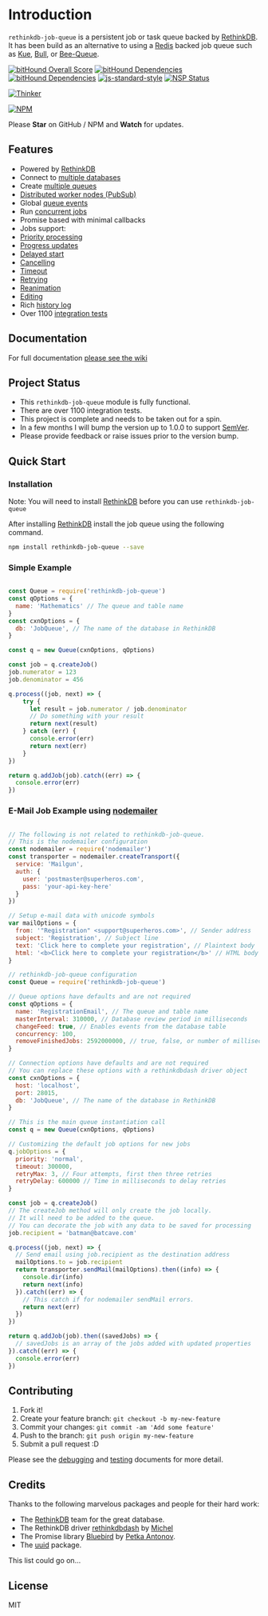 # Introduction

`rethinkdb-job-queue` is a persistent job or task queue backed by [RethinkDB][rethinkdb-url].
It has been build as an alternative to using a [Redis][redis-url] backed job queue such as [Kue][kue-url], [Bull][bull-url], or [Bee-Queue][bee-queue-url].

[![bitHound Overall Score][bithound-overall-image]][bithound-overall-url]
[![bitHound Dependencies][bithound-dep-image]][bithound-dep-url]
[![bitHound Dependencies][bithound-code-image]][bithound-code-url]
[![js-standard-style][js-standard-image]][js-standard-url]
[![NSP Status][nsp-image]][nsp-url]

[![Thinker][thinker-image]][rjq-github-url]

[![NPM][nodei-npm-image]][nodei-npm-url]

Please __Star__ on GitHub / NPM and __Watch__ for updates.

## Features

*   Powered by [RethinkDB][rethinkdb-url]
*   Connect to [multiple databases][queue-connection-url]
*   Create [multiple queues][queue-connection-url]
*   [Distributed worker nodes (PubSub)][queue-pubsub-url]
*   Global [queue events][queue-events-url]
*   Run [concurrent jobs][queue-concurrency-url]
*   Promise based with minimal callbacks
*   Jobs support:
   *   [Priority processing][job-priority-url]
   *   [Progress updates][job-progress-url]
   *   [Delayed start][job-delayed-url]
   *   [Cancelling][job-cancel-url]
   *   [Timeout][job-timeout-url]
   *   [Retrying][job-retry-url]
   *   [Reanimation][job-reanimation-url]
   *   [Editing][job-editing-url]
   *   Rich [history log][job-log-url]
* Over 1100 [integration tests][testing-url]

[queue-connection-url]: https://github.com/grantcarthew/node-rethinkdb-job-queue/wiki/Queue-Connection
[queue-events-url]: https://github.com/grantcarthew/node-rethinkdb-job-queue/wiki/Queue-Events
[queue-concurrency-url]: https://github.com/grantcarthew/node-rethinkdb-job-queue/wiki/Queue-Options#queue-concurrency-option
[queue-pubsub-url]: https://github.com/grantcarthew/node-rethinkdb-job-queue/wiki/Queue-PubSub
[job-priority-url]: https://github.com/grantcarthew/node-rethinkdb-job-queue/wiki/Job-Options#job-priority-option
[job-progress-url]: https://github.com/grantcarthew/node-rethinkdb-job-queue/wiki/Job.setProgress
[job-delayed-url]: https://github.com/grantcarthew/node-rethinkdb-job-queue/wiki/Delayed-Job
[job-cancel-url]: https://github.com/grantcarthew/node-rethinkdb-job-queue/wiki/Queue.process#failed-job-with-cancel
[job-timeout-url]: https://github.com/grantcarthew/node-rethinkdb-job-queue/wiki/Job-Options#job-timeout-option
[job-retry-url]: https://github.com/grantcarthew/node-rethinkdb-job-queue/wiki/Job-Retry
[job-reanimation-url]: https://github.com/grantcarthew/node-rethinkdb-job-queue/wiki/Job-Editing#job-reanimation
[job-editing-url]: https://github.com/grantcarthew/node-rethinkdb-job-queue/wiki/Job-Editing
[job-log-url]: https://github.com/grantcarthew/node-rethinkdb-job-queue/wiki/Job.log
[testing-url]: https://github.com/grantcarthew/node-rethinkdb-job-queue/wiki/Testing

## Documentation

For full documentation [please see the wiki][rjq-wiki-url]

## Project Status

*   This `rethinkdb-job-queue` module is fully functional.
*   There are over 1100 integration tests.
*   This project is complete and needs to be taken out for a spin.
*   In a few months I will bump the version up to 1.0.0 to support [SemVer](http://semver.org/).
*   Please provide feedback or raise issues prior to the version bump.


## Quick Start

### Installation

Note: You will need to install [RethinkDB][rethinkdb-url] before you can use `rethinkdb-job-queue`

After installing [RethinkDB][rethinkdb-url] install the job queue using the following command.

```sh
npm install rethinkdb-job-queue --save
```

### Simple Example

```js

const Queue = require('rethinkdb-job-queue')
const qOptions = {
  name: 'Mathematics' // The queue and table name
}
const cxnOptions = {
  db: 'JobQueue', // The name of the database in RethinkDB
}

const q = new Queue(cxnOptions, qOptions)

const job = q.createJob()
job.numerator = 123
job.denominator = 456

q.process((job, next) => {
    try {
      let result = job.numerator / job.denominator
      // Do something with your result
      return next(result)
    } catch (err) {
      console.error(err)
      return next(err)
    }
})

return q.addJob(job).catch((err) => {
  console.error(err)
})

```

### E-Mail Job Example using [nodemailer][nodemailer-url]

```js

// The following is not related to rethinkdb-job-queue.
// This is the nodemailer configuration
const nodemailer = require('nodemailer')
const transporter = nodemailer.createTransport({
  service: 'Mailgun',
  auth: {
    user: 'postmaster@superheros.com',
    pass: 'your-api-key-here'
  }
})

// Setup e-mail data with unicode symbols
var mailOptions = {
  from: '"Registration" <support@superheros.com>', // Sender address
  subject: 'Registration', // Subject line
  text: 'Click here to complete your registration', // Plaintext body
  html: '<b>Click here to complete your registration</b>' // HTML body
}

// rethinkdb-job-queue configuration
const Queue = require('rethinkdb-job-queue')

// Queue options have defaults and are not required
const qOptions = {
  name: 'RegistrationEmail', // The queue and table name
  masterInterval: 310000, // Database review period in milliseconds
  changeFeed: true, // Enables events from the database table
  concurrency: 100,
  removeFinishedJobs: 2592000000, // true, false, or number of milliseconds
}

// Connection options have defaults and are not required
// You can replace these options with a rethinkdbdash driver object
const cxnOptions = {
  host: 'localhost',
  port: 28015,
  db: 'JobQueue', // The name of the database in RethinkDB
}

// This is the main queue instantiation call
const q = new Queue(cxnOptions, qOptions)

// Customizing the default job options for new jobs
q.jobOptions = {
  priority: 'normal',
  timeout: 300000,
  retryMax: 3, // Four attempts, first then three retries
  retryDelay: 600000 // Time in milliseconds to delay retries
}

const job = q.createJob()
// The createJob method will only create the job locally.
// It will need to be added to the queue.
// You can decorate the job with any data to be saved for processing
job.recipient = 'batman@batcave.com'

q.process((job, next) => {
  // Send email using job.recipient as the destination address
  mailOptions.to = job.recipient
  return transporter.sendMail(mailOptions).then((info) => {
    console.dir(info)
    return next(info)
  }).catch((err) => {
    // This catch if for nodemailer sendMail errors.
    return next(err)
  })
})

return q.addJob(job).then((savedJobs) => {
  // savedJobs is an array of the jobs added with updated properties
}).catch((err) => {
  console.error(err)
})

```

## Contributing

1.  Fork it!
2.  Create your feature branch: `git checkout -b my-new-feature`
3.  Commit your changes: `git commit -am 'Add some feature'`
4.  Push to the branch: `git push origin my-new-feature`
5.  Submit a pull request :D

Please see the [debugging](https://github.com/grantcarthew/node-rethinkdb-job-queue/wiki/Debugging) and [testing](https://github.com/grantcarthew/node-rethinkdb-job-queue/wiki/Testing) documents for more detail.

## Credits

Thanks to the following marvelous packages and people for their hard work:

-   The [RethinkDB][rethinkdb-url] team for the great database.
-   The RethinkDB driver [rethinkdbdash][rethinkdbdash-url] by [Michel][neumino-url]
-   The Promise library [Bluebird][bluebird-url] by [Petka Antonov][petka-url].
-   The [uuid][uuid-url] package.

This list could go on...

## License

MIT

[redis-url]: http://redis.io/
[kue-url]: http://automattic.github.io/kue/
[bull-url]: https://github.com/OptimalBits/bull
[bee-queue-url]: https://github.com/LewisJEllis/bee-queue
[rethinkdb-url]: http://www.rethinkdb.com/
[rethinkdbdash-url]: https://github.com/neumino/rethinkdbdash
[neumino-url]: https://github.com/neumino
[rjq-github-url]: https://github.com/grantcarthew/node-rethinkdb-job-queue
[rjq-wiki-url]: https://github.com/grantcarthew/node-rethinkdb-job-queue/wiki
[thinker-image]: https://cdn.rawgit.com/grantcarthew/node-rethinkdb-job-queue/master/thinkerjoblist.png
[nodemailer-url]: https://www.npmjs.com/package/nodemailer
[bluebird-url]: https://github.com/petkaantonov/bluebird
[petka-url]: https://github.com/petkaantonov
[uuid-url]: https://www.npmjs.com/package/uuid
[bithound-overall-image]: https://www.bithound.io/github/grantcarthew/node-rethinkdb-job-queue/badges/score.svg
[bithound-overall-url]: https://www.bithound.io/github/grantcarthew/node-rethinkdb-job-queue
[bithound-dep-image]: https://www.bithound.io/github/grantcarthew/node-rethinkdb-job-queue/badges/dependencies.svg
[bithound-dep-url]: https://www.bithound.io/github/grantcarthew/node-rethinkdb-job-queue/master/dependencies/npm
[bithound-code-image]: https://www.bithound.io/github/grantcarthew/node-rethinkdb-job-queue/badges/code.svg
[bithound-code-url]: https://www.bithound.io/github/grantcarthew/node-rethinkdb-job-queue
[js-standard-image]: https://img.shields.io/badge/code%20style-standard-brightgreen.svg
[js-standard-url]: http://standardjs.com/
[nsp-image]: https://nodesecurity.io/orgs/openjs/projects/3871d340-0ca9-471c-be9a-39df3871262d/badge
[nsp-url]: https://nodesecurity.io/orgs/openjs/projects/3871d340-0ca9-471c-be9a-39df3871262d
[nodei-npm-image]: https://nodei.co/npm/rethinkdb-job-queue.png?downloads=true&downloadRank=true&stars=true
[nodei-npm-url]: https://nodei.co/npm/rethinkdb-job-queue/
